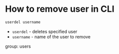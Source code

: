 # How to remove user in CLI

```bash
userdel username
```

- `userdel` - deletes specified user
- `username` - name of the user to remove

group: users


